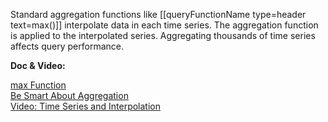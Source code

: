Standard aggregation functions like [[queryFunctionName type=header text=max()]] interpolate data in each time series. The aggregation function is applied to the interpolated series.  Aggregating thousands of time series affects query performance.

**Doc & Video:**

[max Function](https://docs.wavefront.com/ts_max.html)<br>
[Be Smart About Aggregation](https://docs.wavefront.com/query_language_performance.html#be-smart-about-aggregation)<br>
[Video: Time Series and Interpolation](https://youtu.be/9LnDszVrJs4)